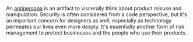 An [antipersona](https://www.nngroup.com/articles/antipersonas-what-how/) is an artifact to viscerally think about product misuse and manipulation. Security is often considered from a code perspective, but it's an important concern for designers as well, especially as technology permeates our lives even more deeply. It's essentially another form of risk management to protect businesses and the people who use their products.
